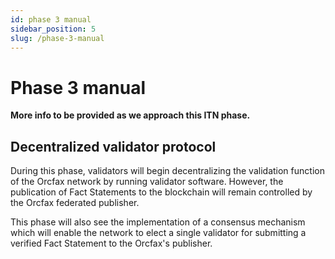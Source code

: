 ```yaml
---
id: phase 3 manual
sidebar_position: 5
slug: /phase-3-manual
---
```


# Phase 3 manual

**More info to be provided as we approach this ITN phase.**

## Decentralized validator protocol

During this phase, validators will begin decentralizing the validation function
of the Orcfax network by running validator software. However, the publication of
Fact Statements to the blockchain will remain controlled by the Orcfax federated
publisher.

This phase will also see the implementation of a consensus mechanism which will
enable the network to elect a single validator for submitting a verified Fact
Statement to the Orcfax's publisher.
